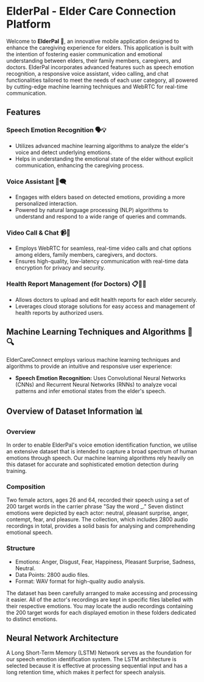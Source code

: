 <h1>ElderPal - Elder Care Connection Platform</h1>

<p>Welcome to <strong>ElderPal</strong> 🌟, an innovative mobile application designed to enhance the caregiving experience for elders. This application is built with the intention of fostering easier communication and emotional understanding between elders, their family members, caregivers, and doctors. ElderPal incorporates advanced features such as speech emotion recognition, a responsive voice assistant, video calling, and chat functionalities tailored to meet the needs of each user category, all powered by cutting-edge machine learning techniques and WebRTC for real-time communication.</p>

<h2>Features</h2>

<h3>Speech Emotion Recognition 🗣️💡</h3>
<ul>
  <li>Utilizes advanced machine learning algorithms to analyze the elder's voice and detect underlying emotions.</li>
  <li>Helps in understanding the emotional state of the elder without explicit communication, enhancing the caregiving process.</li>
</ul>

<h3>Voice Assistant 🤖🗨️</h3>
<ul>
  <li>Engages with elders based on detected emotions, providing a more personalized interaction.</li>
  <li>Powered by natural language processing (NLP) algorithms to understand and respond to a wide range of queries and commands.</li>
</ul>

<h3>Video Call & Chat 📹💬</h3>
<ul>
  <li>Employs WebRTC for seamless, real-time video calls and chat options among elders, family members, caregivers, and doctors.</li>
  <li>Ensures high-quality, low-latency communication with real-time data encryption for privacy and security.</li>
</ul>

<h3>Health Report Management (for Doctors) 📋👨‍⚕️</h3>
<ul>
  <li>Allows doctors to upload and edit health reports for each elder securely.</li>
  <li>Leverages cloud storage solutions for easy access and management of health reports by authorized users.</li>
</ul>

<h2>Machine Learning Techniques and Algorithms 🧠🔍</h2>
<p>ElderCareConnect employs various machine learning techniques and algorithms to provide an intuitive and responsive user experience:</p>
<ul>
  <li><strong>Speech Emotion Recognition:</strong> Uses Convolutional Neural Networks (CNNs) and Recurrent Neural Networks (RNNs) to analyze vocal patterns and infer emotional states from the elder's speech.</li>
</ul>

<h2>Overview of Dataset Information 📊</h2>
<h3>Overview</h3>
<p>In order to enable ElderPal's voice emotion identification function, we utilise an extensive dataset that is intended to capture a broad spectrum of human emotions through speech. Our machine learning algorithms rely heavily on this dataset for accurate and sophisticated emotion detection during training.</p>

<h3>Composition</h3>
<p>Two female actors, ages 26 and 64, recorded their speech using a set of 200 target words in the carrier phrase "Say the word _." Seven distinct emotions were depicted by each actor: neutral, pleasant surprise, anger, contempt, fear, and pleasure. The collection, which includes 2800 audio recordings in total, provides a solid basis for analysing and comprehending emotional speech.</p>

<h3>Structure</h3>
<ul>
  <li>Emotions: Anger, Disgust, Fear, Happiness, Pleasant Surprise, Sadness, Neutral.</li>
  <li>Data Points: 2800 audio files.</li>
  <li>Format: WAV format for high-quality audio analysis.</li>
</ul>
<p>The dataset has been carefully arranged to make accessing and processing it easier. All of the actor's recordings are kept in specific files labelled with their respective emotions. You may locate the audio recordings containing the 200 target words for each displayed emotion in these folders dedicated to distinct emotions.</p>

<h2>Neural Network Architecture</h2>
<p>A Long Short-Term Memory (LSTM) Network serves as the foundation for our speech emotion identification system. The LSTM architecture is selected because it is effective at processing sequential input and has a long retention time, which makes it perfect for speech analysis.</p>
